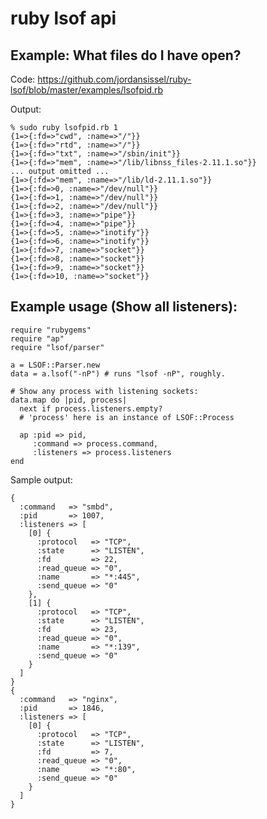 # ruby lsof api


## Example: What files do I have open?

Code: <https://github.com/jordansissel/ruby-lsof/blob/master/examples/lsofpid.rb>

Output:

    % sudo ruby lsofpid.rb 1
    {1=>{:fd=>"cwd", :name=>"/"}}
    {1=>{:fd=>"rtd", :name=>"/"}}
    {1=>{:fd=>"txt", :name=>"/sbin/init"}}
    {1=>{:fd=>"mem", :name=>"/lib/libnss_files-2.11.1.so"}}
    ... output omitted ...
    {1=>{:fd=>"mem", :name=>"/lib/ld-2.11.1.so"}}
    {1=>{:fd=>0, :name=>"/dev/null"}}
    {1=>{:fd=>1, :name=>"/dev/null"}}
    {1=>{:fd=>2, :name=>"/dev/null"}}
    {1=>{:fd=>3, :name=>"pipe"}}
    {1=>{:fd=>4, :name=>"pipe"}}
    {1=>{:fd=>5, :name=>"inotify"}}
    {1=>{:fd=>6, :name=>"inotify"}}
    {1=>{:fd=>7, :name=>"socket"}}
    {1=>{:fd=>8, :name=>"socket"}}
    {1=>{:fd=>9, :name=>"socket"}}
    {1=>{:fd=>10, :name=>"socket"}}


## Example usage (Show all listeners):

    require "rubygems" 
    require "ap" 
    require "lsof/parser" 

    a = LSOF::Parser.new 
    data = a.lsof("-nP") # runs "lsof -nP", roughly.

    # Show any process with listening sockets:
    data.map do |pid, process|
      next if process.listeners.empty?
      # 'process' here is an instance of LSOF::Process

      ap :pid => pid,
         :command => process.command,
         :listeners => process.listeners
    end
  
Sample output:

    {
      :command   => "smbd",
      :pid       => 1007,
      :listeners => [
        [0] {
          :protocol   => "TCP",
          :state      => "LISTEN",
          :fd         => 22,
          :read_queue => "0",
          :name       => "*:445",
          :send_queue => "0"
        },
        [1] {
          :protocol   => "TCP",
          :state      => "LISTEN",
          :fd         => 23,
          :read_queue => "0",
          :name       => "*:139",
          :send_queue => "0"
        }
      ]
    }
    {
      :command   => "nginx",
      :pid       => 1846,
      :listeners => [
        [0] {
          :protocol   => "TCP",
          :state      => "LISTEN",
          :fd         => 7,
          :read_queue => "0",
          :name       => "*:80",
          :send_queue => "0"
        }
      ]
    }

